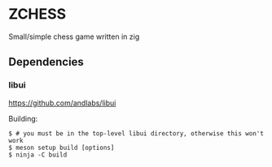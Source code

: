 # ZCHESS

Small/simple chess game written in zig

## Dependencies

### libui

https://github.com/andlabs/libui

Building:
```
$ # you must be in the top-level libui directory, otherwise this won't work
$ meson setup build [options]
$ ninja -C build
```